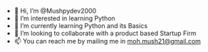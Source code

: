 - 👋 Hi, I’m @Mushpydev2000
- 👀 I’m interested in learning Python
- 🌱 I’m currently learning Python and its Basics
- 💞️ I’m looking to collaborate with a product based Startup Firm
- 📫 You can reach me by mailing me in moh.mush21@gmail.com

<!---
Mushpydev2000/Mushpydev2000 is a ✨ special ✨ repository because its `README.md` (this file) appears on your GitHub profile.
You can click the Preview link to take a look at your changes.
--->
